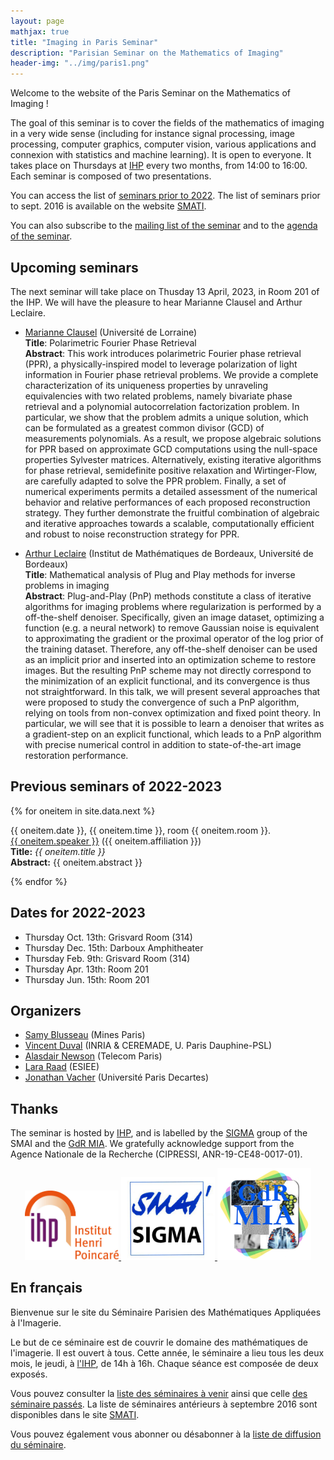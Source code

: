 ```yaml
---
layout: page
mathjax: true
title: "Imaging in Paris Seminar"
description: "Parisian Seminar on the Mathematics of Imaging"
header-img: "../img/paris1.png"
---
```


Welcome to the website of the Paris Seminar on the Mathematics of Imaging !  

The goal of this seminar is to cover the fields of the mathematics of imaging in a very wide sense (including for instance signal processing, image processing, computer graphics, computer vision, various applications and connexion with statistics and machine learning).  It is open to everyone. It takes place on Thursdays at [IHP](../coming/) every two months, from 14:00 to 16:00. Each seminar is composed of two presentations.

You can access the list of [seminars prior to 2022](past/). The list of seminars prior to sept. 2016 is available on the website  [SMATI](https://smati.wp.imt.fr/).

You can also subscribe to the [mailing list of the seminar](https://listes.telecom-paristech.fr/mailman/listinfo/imaging-in-paris) and to the [agenda of the seminar](https://calendar.google.com/calendar/embed?src=5rkj1deu2rj746hrni9819cb3s%40group.calendar.google.com&ctz=Europe%2FParis).




Upcoming seminars
-----
The next seminar will take place on Thusday 13 April, 2023, in Room 201 of the IHP. We will have the pleasure to hear Marianne Clausel and Arthur Leclaire.

- [Marianne Clausel](https://sites.google.com/site/marianneclausel) (Université de Lorraine)\
**Title**: Polarimetric Fourier Phase Retrieval\
**Abstract**: This work introduces polarimetric Fourier phase retrieval (PPR), a physically-inspired model to leverage polarization of light information in Fourier phase retrieval problems. We provide a complete characterization of its uniqueness properties by unraveling equivalencies with two related problems, namely bivariate phase retrieval and a polynomial autocorrelation factorization problem. In particular, we show that the problem admits a unique solution, which can be formulated as a greatest common divisor (GCD) of measurements polynomials. As a result, we propose algebraic solutions for PPR based on approximate GCD computations using the null-space properties Sylvester matrices. Alternatively, existing iterative algorithms for phase retrieval, semidefinite positive relaxation and Wirtinger-Flow, are carefully adapted to solve the PPR problem. Finally, a set of numerical experiments permits a detailed assessment of the numerical behavior and relative performances of each proposed reconstruction strategy. They further demonstrate the fruitful combination of algebraic and iterative approaches towards a scalable, computationally efficient and robust to noise reconstruction strategy for PPR.

- [Arthur Leclaire](https://www.math.u-bordeaux.fr/~aleclaire/) (Institut de Mathématiques de Bordeaux, Université de Bordeaux)\
**Title**: Mathematical analysis of Plug and Play methods for inverse problems in
imaging\
**Abstract**: Plug-and-Play (PnP) methods constitute a class of iterative algorithms for imaging problems where regularization is performed by a off-the-shelf denoiser. Specifically, given an image dataset, optimizing a function (e.g. a neural network) to remove Gaussian noise is equivalent to approximating the gradient or the proximal operator of the
log prior of the training dataset. Therefore, any off-the-shelf denoiser can be used as an implicit prior and inserted into an optimization scheme to restore images. But the resulting PnP scheme may not directly correspond to the minimization of an explicit functional, and its convergence is thus not straightforward. In this talk, we will present several approaches that were proposed to study the convergence of such a PnP algorithm, relying on tools from non-convex optimization and fixed point theory. In particular, we will see that it is possible to learn a denoiser that writes as a gradient-step on an explicit functional, which leads to a PnP algorithm with precise numerical control in addition to state-of-the-art image restoration performance.



Previous seminars of 2022-2023
-----

{% for oneitem in site.data.next %}
<p>
   {{ oneitem.date }}, {{ oneitem.time }}, room {{ oneitem.room }}.<br/>
  <a href="{{ oneitem.url }}">{{ oneitem.speaker }}</a>  ({{ oneitem.affiliation }})<br/>
  <b>Title:</b> <i>{{ oneitem.title }}</i><br/>
  <b>Abstract:</b> {{ oneitem.abstract }}
  </p>
{% endfor %}

Dates for 2022-2023
----
- Thursday Oct. 13th: Grisvard Room (314) 
- Thursday Dec. 15th: Darboux Amphitheater
- Thursday Feb. 9th: Grisvard Room (314)
- Thursday Apr. 13th: Room 201
- Thursday Jun. 15th: Room 201



Organizers
-----

- [Samy Blusseau](https://samyblusseau.jimdofree.com/) (Mines Paris)
- [Vincent Duval](https://who.rocq.inria.fr/Vincent.Duval/) (INRIA & CEREMADE, U. Paris Dauphine-PSL)
- [Alasdair Newson](https://sites.google.com/site/alasdairnewson/) (Telecom Paris)
- [Lara Raad](http://dev.ipol.im/~lraad/) (ESIEE)
- [Jonathan Vacher](https://jonathanvacher.github.io/) (Université Paris Decartes)


Thanks
-----

The seminar is hosted by [IHP](http://www.ihp.fr), and is labelled by the [SIGMA](http://smai.emath.fr/spip.php?article406) group of the SMAI and the [GdR MIA](gdr-mia.math.cnrs.fr). We gratefully acknowledge support from the Agence Nationale de la Recherche (CIPRESSI, ANR-19-CE48-0017-01).

<p align="center">

<a href="http://www.ihp.fr">
<img width="150" src="../img/logo-ihp.jpg"/>
</a>

<a href="http://smai.emath.fr/spip.php?article406">
<img width="150" src="../img/logo-sigma.jpg"/>
</a>

<a href="https://fadili.users.greyc.fr/mia/">
<img width="150" src="../img/logo-mia.jpg"/>
</a>

</p>


En français
-----

Bienvenue sur le site du Séminaire Parisien des Mathématiques Appliquées à l'Imagerie.

Le but de ce séminaire est de couvrir le domaine des mathématiques de l'imagerie. Il est ouvert à tous. Cette année, le séminaire a lieu tous les deux mois, le jeudi, à [l'IHP](venir/), de 14h à 16h. Chaque séance est composée de deux exposés.

Vous pouvez consulter la [liste des séminaires à venir](next/) ainsi que celle [des séminaire passés](past/). La liste de séminaires antérieurs à septembre 2016 sont disponibles dans le site [SMATI](https://smati.wp.imt.fr/).

Vous pouvez également vous abonner ou désabonner à la [liste de diffusion du séminaire](https://listes.telecom-paristech.fr/mailman/listinfo/imaging-in-paris).
